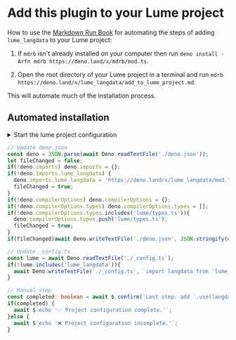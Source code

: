 # Add this plugin to your Lume project

How to use the [Markdown Run Book](https://deno.land/x/mdrb) for automating the steps of adding `lume_langdata` to your Lume project:

1. If `mdrb` isn't already installed on your computer then run `deno install -Arfn mdrb https://deno.land/x/mdrb/mod.ts`.

1. Open the root directory of your Lume project in a terminal and run `mdrb https://deno.land/x/lume_langdata/add_to_lume_project.md`.

This will automate much of the installation process.

## Automated installation

<details data-mdrb>
<summary>Start the lume project configuration</summary>

<pre>
description = '''
Adding `lume_langdata` to this lume project will modify the `deno.json` and `_config.ts` files.
'''
</pre>
</details>

```ts
// Update deno.json
const deno = JSON.parse(await Deno.readTextFile('./deno.json'));
let fileChanged = false;
if(!deno.imports) deno.imports = {};
if(!deno.imports.lume_langdata) {
  deno.imports.lume_langdata = 'https://deno.land/x/lume_langdata/mod.ts';
  fileChanged = true;
}
if(!deno.compilerOptions) deno.compilerOptions = {};
if(!deno.compilerOptions.types) deno.compilerOptions.types = [];
if(!deno.compilerOptions.types.includes('lume/types.ts')){
  deno.compilerOptions.types.push('lume/types.ts');
  fileChanged = true;
}
if(fileChanged)await Deno.writeTextFile('./deno.json', JSON.stringify(deno, null, 2));

// Update _config.ts
const lume = await Deno.readTextFile('./_config.ts');
if(!lume.includes('lume_langdata')){
  await Deno.writeTextFile('./_config.ts', `import langdata from 'lume_langdata';\n${lume}`);
} 

// Manual step
const completed: boolean = await $.confirm('Last step: add `.use(langdata())` to _config.ts at a suitable place.'); 
if(completed) {
  await $`echo '✅ Project configuration complete.'`; 
}else {
  await $`echo '❌ Project configuration incomplete.'`;
}
```
